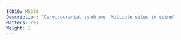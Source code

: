 ```yaml
---
ICD10: M5300
Description: "Cervicocranial syndrome: Multiple sites in spine"
Matters: Yes
Weight: 1
---
```


